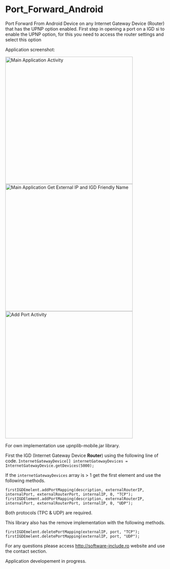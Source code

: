 Port_Forward_Android
====================

Port Forward From Android Device on any Internet Gateway Device (Router) that has the UPNP option enabled.
First step in opening a port on a IGD si to enable the UPNP option, for this you need to access the router settings and select this option


Application screenshot:

<img alt="Main Application Activity" src="https://github.com/ManolescuSebastian/Port_Forward_Android/blob/master/screenshots/main__app_activity.png" height="400px" /> 
<img alt="Main Application Get External IP and IGD Friendly Name" src="https://github.com/ManolescuSebastian/Port_Forward_Android/blob/master/screenshots/search_progress_bar_main.png" height="400px"/>
<img alt="Add Port Activity" src="https://github.com/ManolescuSebastian/Port_Forward_Android/blob/master/screenshots/add_port_activity.png" height="400px"/>

For own implementation use upnplib-mobile.jar library.

First the IGD (Internet Gateway Device **Router**) using the following line of code.
`InternetGatewayDevice[] internetGatewayDevices = InternetGatewayDevice.getDevices(5000);`

If the `internetGatewayDevices` array is  > 1 get the first element and use the following methods.

`firstIGDEmelent.addPortMapping(description, externalRouterIP, internalPort, externalRouterPort, internalIP, 0, "TCP");`
                `firstIGDElement.addPortMapping(description, externalRouterIP, internalPort, externalRouterPort, internalIP, 0, "UDP");`

Both protocols (TPC & UDP) are required.

This library also has the remove implementation with the following methods.

`firstIGDEmelent.deletePortMapping(externalIP, port, "TCP");`
                `firstIGDEmelent.deletePortMapping(externalIP, port, "UDP");`



For any questions please access http://software-include.ro website and use the contact section.


Application developement in progress.

